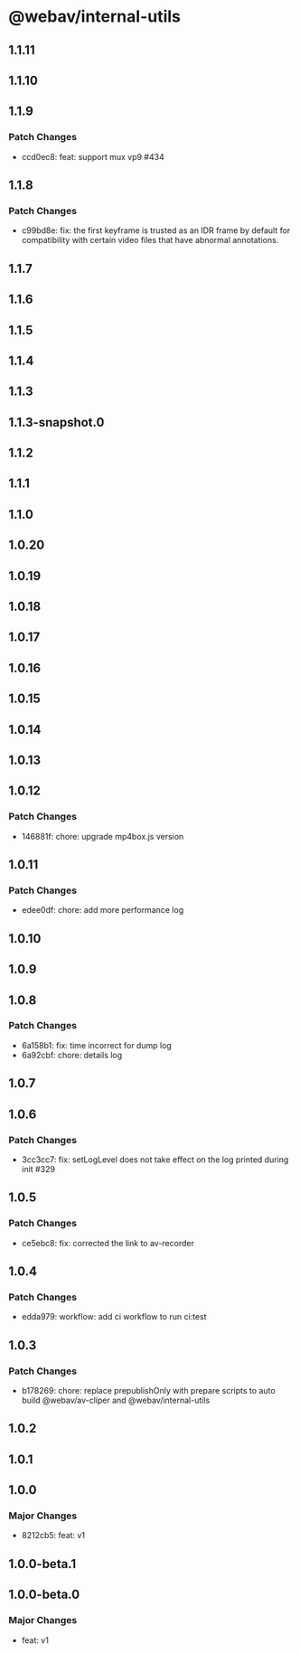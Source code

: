 # @webav/internal-utils

## 1.1.11

## 1.1.10

## 1.1.9

### Patch Changes

- ccd0ec8: feat: support mux vp9 #434

## 1.1.8

### Patch Changes

- c99bd8e: fix: the first keyframe is trusted as an IDR frame by default for compatibility with certain video files that have abnormal annotations.

## 1.1.7

## 1.1.6

## 1.1.5

## 1.1.4

## 1.1.3

## 1.1.3-snapshot.0

## 1.1.2

## 1.1.1

## 1.1.0

## 1.0.20

## 1.0.19

## 1.0.18

## 1.0.17

## 1.0.16

## 1.0.15

## 1.0.14

## 1.0.13

## 1.0.12

### Patch Changes

- 146881f: chore: upgrade mp4box.js version

## 1.0.11

### Patch Changes

- edee0df: chore: add more performance log

## 1.0.10

## 1.0.9

## 1.0.8

### Patch Changes

- 6a158b1: fix: time incorrect for dump log
- 6a92cbf: chore: details log

## 1.0.7

## 1.0.6

### Patch Changes

- 3cc3cc7: fix: setLogLevel does not take effect on the log printed during init #329

## 1.0.5

### Patch Changes

- ce5ebc8: fix: corrected the link to av-recorder

## 1.0.4

### Patch Changes

- edda979: workflow: add ci workflow to run ci:test

## 1.0.3

### Patch Changes

- b178269: chore: replace prepublishOnly with prepare scripts to auto build @webav/av-cliper and @webav/internal-utils

## 1.0.2

## 1.0.1

## 1.0.0

### Major Changes

- 8212cb5: feat: v1

## 1.0.0-beta.1

## 1.0.0-beta.0

### Major Changes

- feat: v1
